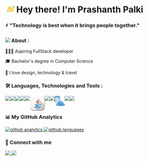 <h1> <img src="hi.gif" height="30px" width="36px" align="left" alt="hi emoji"/> Hey there! I'm Prashanth Palki</h1>

<h3>⚡ "Technology is best when it brings people together."</h3>


<h3> <img src="https://img.icons8.com/fluent/35/000000/checked-user-male.png"/> About :</h3>
    <p>👨🏻‍💻 Aspiring FullStack developer</p>
    <p>🎓 Bachelor's degree in Computer Science</p>
    <p>🤩 I love design, technology & travel</p>



<h3>🛠️ Languages, Technologies and Tools :</h3>
<img align="left" src="https://img.icons8.com/color/48/000000/html-5.png"/>
<i align="left" class="fab fa-css3-alt"></i>
<img align="left" src="https://img.icons8.com/color/48/000000/javascript.png"/>
<img align="left" src="https://img.icons8.com/officexs/48/000000/react.png"/>
<img align="left" src="https://img.icons8.com/color/48/000000/nodejs.png"/>
<img align="left" src="https://img.icons8.com/color/48/000000/c-programming.png"/>
<img align="left" src="java.png">
<img align="left" src="https://img.icons8.com/color/48/000000/python.png"/>
<img align="left" src="https://img.icons8.com/color/48/000000/mongodb.png"/>
<img align="left" src="sqldb.png">
<img align="left" src="https://img.icons8.com/fluent/48/000000/github.png"/>
<img align="left" src="https://img.icons8.com/fluent/48/000000/visual-studio-code-2019.png"/>


<br><br>


<h3>📊 My GitHub Analytics</h3>
    <a href="https://github.com/prashanthpalki">
    <img src="https://github-readme-stats.vercel.app/api?username=prashanthpalki&show_icons=true&theme=merko&locale=en" alt="github analytics" height="150em"/>
    <img src="https://github-readme-stats.vercel.app/api/top-langs?username=prashanthpalki&show_icons=true&theme=tokyonight&locale=en&layout=compact" alt="github languages" height="150em"/>
    </a>

<br>


<h3>🤝 Connect with me</h3>
    <a href="mailto:prashanthpalki@gmail.com"target="_blank">
        <img src="https://img.icons8.com/fluent/40/000000/gmail--v2.png"/>
    </a>
    <a href="https://www.linkedin.com/in/palki-prashanth-091996181/" target="_blank">
       <img src="https://img.icons8.com/fluent/40/000000/linkedin.png"/>
    </a>


